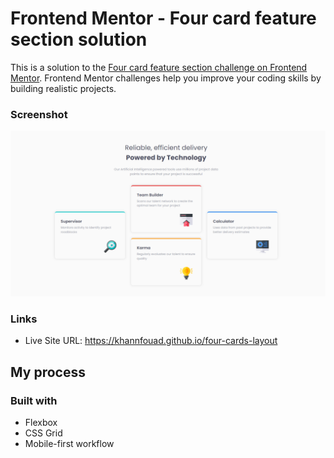# Frontend Mentor - Four card feature section solution

This is a solution to the [Four card feature section challenge on Frontend Mentor](https://www.frontendmentor.io/challenges/four-card-feature-section-weK1eFYK). Frontend Mentor challenges help you improve your coding skills by building realistic projects. 

### Screenshot

![](./screenshot.png)


### Links
- Live Site URL: https://khannfouad.github.io/four-cards-layout

## My process

### Built with
- Flexbox
- CSS Grid
- Mobile-first workflow


